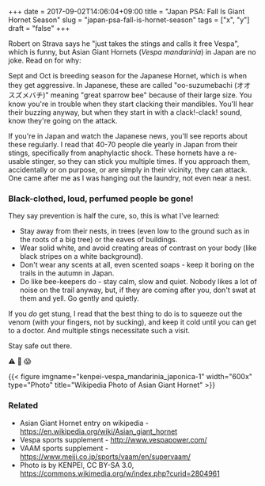 +++
date = 2017-09-02T14:06:04+09:00
title = "Japan PSA: Fall Is Giant Hornet Season"
slug = "japan-psa-fall-is-hornet-season"
tags = ["x", "y"]
draft = "false"
+++

Robert on Strava says he "just takes the stings and calls it free Vespa", which is funny, but Asian Giant Hornets (_Vespa mandarinia_) in Japan are no joke. Read on for why: 

<!--more-->

Sept and Oct is breeding season for the Japanese Hornet, which is when they get aggressive. In Japanese, these are called  "oo-suzumebachi (オオスズメバチ)" meaning "great sparrow bee" because of their large size. You know you're in trouble when they start clacking their mandibles. You'll hear their buzzing anyway, but when they start in with a clack!-clack! sound, know they're going on the attack. 

If you're in Japan and watch the Japanese news, you'll see reports about these regularly. I read that 40-70 people die yearly in Japan from their stings, specifically from anaphylactic shock. These hornets have a re-usable stinger, so they can stick you multiple times. If you approach them, accidentally or on purpose, or are simply in their vicinity, they can attack. One came after me as I was hanging out the laundry, not even near a nest. 

### Black-clothed, loud, perfumed people be gone! 

They say prevention is half the cure, so, this is what I've learned: 

* Stay away from their nests, in trees (even low to the ground such as in the roots of a big tree) or the eaves of buildings.
* Wear solid white, and avoid creating areas of contrast on your body (like black stripes on a white background).
* Don't wear any scents at all, even scented soaps - keep it boring on the trails in the autumn in Japan.
* Do like bee-keepers do - stay calm, slow and quiet. Nobody likes a lot of noise on the trail anyway, but, if they are coming after you, don't swat at them and yell. Go gently and quietly. 

If you _do_ get stung, I read that the best thing to do is to squeeze out the venom (with your fingers, not by sucking), and keep it cold until you can get to a doctor. And multiple stings necessitate such a visit. 

Stay safe out there. 

:warning: :bee: :scream:  

{{< figure imgname="kenpei-vespa_mandarinia_japonica-1" width="600x" type="Photo" title="Wikipedia Photo of Asian Giant Hornet" >}}


### Related

* Asian Giant Hornet entry on wikipedia - https://en.wikipedia.org/wiki/Asian_giant_hornet
* Vespa sports supplement - http://www.vespapower.com/
* VAAM sports supplement - https://www.meiji.co.jp/sports/vaam/en/supervaam/
* Photo is by KENPEI, CC BY-SA 3.0, https://commons.wikimedia.org/w/index.php?curid=2804961


